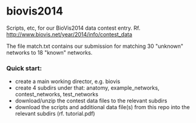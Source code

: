 biovis2014
==========

Scripts, etc, for our BioVis2014 data contest entry. 
Rf. http://www.biovis.net/year/2014/info/contest_data

The file match.txt contains our submission for matching 30 "unknown" networks to 18 "known" networks.

### Quick start:
* create a main working director, e.g. biovis
* create 4 subdirs under that: 
    anatomy, example_networks, contest_networks, test_networks
* download/unzip the contest data files to the relevant subdirs
* download the scripts and additional data file(s) from this repo into the relevant subdirs (rf. tutorial.pdf)

